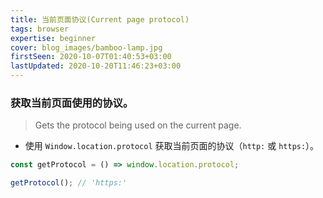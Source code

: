 ```yaml
---
title: 当前页面协议(Current page protocol)
tags: browser
expertise: beginner
cover: blog_images/bamboo-lamp.jpg
firstSeen: 2020-10-07T01:40:53+03:00
lastUpdated: 2020-10-20T11:46:23+03:00
---
```


### 获取当前页面使用的协议。
> Gets the protocol being used on the current page.

- 使用 `Window.location.protocol` 获取当前页面的协议（`http:` 或 `https:`）。

```js
const getProtocol = () => window.location.protocol;
```

```js
getProtocol(); // 'https:'
```
